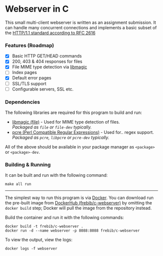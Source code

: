 # Webserver in C

This small multi-client webserver is written as an assignment submission.
It can handle many concurrent connections and implements a basic subset of the [HTTP/1.1 standard according to RFC 2616](https://www.ietf.org/rfc/rfc2616.txt)

### Features (Roadmap)
* [x] Basic HTTP GET/HEAD commands
* [x] 200, 403 & 404 responses for files
* [x] File MIME type detection via [libmagic](https://github.com/file/file)
* [ ] Index pages
* [x] Default error pages
* [ ] SSL/TLS support
* [ ] Configurable servers, SSL etc.

### Dependencies
The following libraries are required for this program to build and run:

 * [libmagic (file)](https://github.com/file/file) - Used for MIME type detection of files.  
    _Packaged as `file` or `file-dev` typically._
 * [pcre (Perl Compatible Regular Expressions)](http://www.pcre.org/) - Used for.. regex support.  
    _Packaged as `pcre`, `libpcre` or `pcre-dev` typically._

All of the above should be available in your package manager as `<package>` or `<package>-dev`.


### Building & Running
It can be built and run with the following command:

```
make all run
```

---

The simplest way to run this program is via [Docker](https://www.docker.com/). You can download run the pre-built image from [DockerHub (frebib/c-webserver)](https://hub.docker.com/r/frebib/c-webserver/) by omitting the `docker build` step; Docker will pull the image from the repository instead.  

Build the container and run it with the following commands:

```
docker build -t frebib/c-webserver .
docker run -d --name webserver -p 8088:8088 frebib/c-webserver
```

To view the output, view the logs:
```
docker logs -f webserver
```
